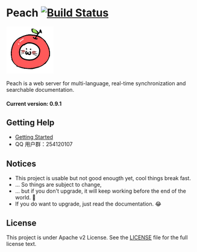 # Peach [![Build Status](https://travis-ci.org/peachdocs/peach.svg?branch=master)](https://travis-ci.org/peachdocs/peach)

![](public/img/favicon.ico)

Peach is a web server for multi-language, real-time synchronization and searchable documentation.

#### Current version: 0.9.1

## Getting Help

- [Getting Started](http://peachdocs.org/docs/intro/getting_started)
- QQ 用户群：254120107

## Notices 

- This project is usable but not good enougth yet, cool things break fast.
- ... So things are subject to change,
- ... but if you don't upgrade, it will keep working before the end of the world. :100:
- If you do want to upgrade, just read the documentation. :joy:

## License

This project is under Apache v2 License. See the [LICENSE](LICENSE) file for the full license text.